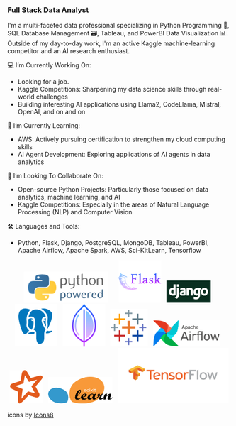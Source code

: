 ### Full Stack Data Analyst 
I'm a multi-faceted data professional specializing in Python Programming 🐍, SQL Database Management 🗃️, Tableau, and PowerBI Data Visualization 📊. Outside of my day-to-day work, I'm an active Kaggle machine-learning competitor and an AI research enthusiast. 

💻 I’m Currently Working On:
- Looking for a job. 
- Kaggle Competitions: Sharpening my data science skills through real-world challenges
- Building interesting AI applications using Llama2, CodeLlama, Mistral, OpenAI, and on and on

🌱 I’m Currently Learning:
- AWS: Actively pursuing certification to strengthen my cloud computing skills
- AI Agent Development: Exploring applications of AI agents in data analytics

🚀 I’m Looking To Collaborate On:
- Open-source Python Projects: Particularly those focused on data analytics, machine learning, and AI
- Kaggle Competitions: Especially in the areas of Natural Language Processing (NLP) and Computer Vision

🛠️ Languages and Tools:
- Python, Flask, Django, PostgreSQL, MongoDB, Tableau, PowerBI, Apache Airflow, Apache Spark, AWS, Sci-KitLearn, Tensorflow 

<div align="center">
  <img src="./assets/python-powered-w-200x80.png" alt="Python" width="190" height="70">&nbsp;&nbsp;&nbsp;&nbsp;&nbsp;
  <img src="./assets/icons8-flask-96.png" alt="Flask">&nbsp;&nbsp;
  <img src="./assets/django.png" alt="Python Django" width="100" height="50">&nbsp;&nbsp;
  <img src="./assets/icons8-postgresql-96.png" alt="Postgres">&nbsp;&nbsp;
  <img src="./assets/icons8-mongo-db-96.png" alt="MongoDB">&nbsp;&nbsp;
  <img src="./assets/icons8-tableau-software-96.png" alt="Tableau" width="85" height="85">&nbsp;&nbsp;
  <img src="./assets/resized_airflow-1.png" alt="Apache Airflow" width="150" height="60">&nbsp;&nbsp;
  <img src="./assets/spark_icon.png" alt="Apache Spark" width="75" height="75">&nbsp;&nbsp;
  <img src="./assets/Scikit_learn.png" alt="Scikit-Learn" width="145" height="60">&nbsp;&nbsp;
  <img src="./assets/tf_icon.png" alt="Tensorflow" width="250" height="125">
</div>




<a target="_blank" href="https://icons8.com/icon/Rc0Xn5AtE8kX/python"></a> icons by <a target="_blank" href="https://icons8.com">Icons8</a>



